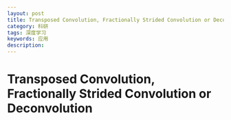 ```yaml
---
layout: post
title: Transposed Convolution, Fractionally Strided Convolution or Deconvolution
category: 科研
tags: 深度学习
keywords: 应用
description: 
---
```


# Transposed Convolution, Fractionally Strided Convolution or Deconvolution


